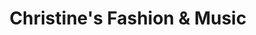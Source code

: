 ---
title: "Christine's Fashion & Music"
url: /holly-springs/christines-fashion-and-music/
shop: music
---